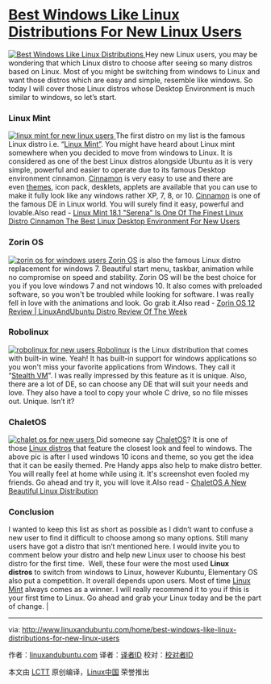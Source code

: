 # [Best Windows Like Linux Distributions For New Linux Users][12]


[
 ![Best Windows Like Linux Distributions](http://www.linuxandubuntu.com/uploads/2/1/1/5/21152474/best-windows-like-linux-distributions_1_orig.jpg) 
][5]Hey new Linux users, you may be wondering that which Linux distro to choose after seeing so many distros based on Linux. Most of you might be switching from windows to Linux and want those distros which are easy and simple, resemble like windows. So today I will cover those Linux distros whose Desktop Environment is much similar to windows, so let’s start.

### Linux Mint

[
 ![linux mint for new linux users](http://www.linuxandubuntu.com/uploads/2/1/1/5/21152474/published/linux-mint-for-new-linux-users.jpg?1487173522) 
][6]The first distro on my list is the famous Linux distro i.e. “[Linux Mint”][14]. You might have heard about Linux mint somewhere when you decided to move from windows to Linux. It is considered as one of the best Linux distros alongside Ubuntu as it is very simple, powerful and easier to operate due to its famous Desktop environment cinnamon. [Cinnamon][15] is very easy to use and there are even [themes][16], icon pack, desklets, applets are available that you can use to make it fully look like any windows rather XP, 7, 8, or 10. [Cinnamon][17] is one of the famous DE in Linux world. You will surely find it easy, powerful and lovable.Also read -
[Linux Mint 18.1 "Serena" Is One Of The Finest Linux Distro
​][1][Cinnamon The Best Linux Desktop Environment For New Users][2]

### Zorin OS

[
 ![zorin os for windows users](http://www.linuxandubuntu.com/uploads/2/1/1/5/21152474/editor/zorin-os-for-windows-users.jpg?1487174149) 
][7][Zorin OS][18] is also the famous Linux distro replacement for windows 7\. Beautiful start menu, taskbar, animation while no compromise on speed and stability. Zorin OS will be the best choice for you if you love windows 7 and not windows 10\. It also comes with preloaded software, so you won't be troubled while looking for software. I was really fell in love with the animations and look. Go grab it.Also read - [Zorin OS 12 Review | LinuxAndUbuntu Distro Review Of The Week][3]

### Robolinux

[
 ![robolinux for new users](http://www.linuxandubuntu.com/uploads/2/1/1/5/21152474/editor/robolinux-for-new-users.jpg?1487174455) 
][8][Robolinux][9] is the Linux distribution that comes with built-in wine. Yeah! It has built-in support for windows applications so you won't miss your favorite applications from Windows. They call it “[Stealth VM][10]”. I was really impressed by this feature as it is unique. Also, there are a lot of DE, so can choose any DE that will suit your needs and love. They also have a tool to copy your whole C drive, so no file misses out. Unique. Isn’t it?

### ChaletOS

[
 ![chalet os for new users](http://www.linuxandubuntu.com/uploads/2/1/1/5/21152474/editor/chalet-os-for-new-users.jpg?1487174713) 
][11]Did someone say [ChaletOS][19]? It is one of those [Linux distros][20] that feature the closest look and feel to windows. The above pic is after I used windows 10 icons and theme, so you get the idea that it can be easily themed. Pre Handy apps also help to make distro better. You will really feel at home while using it. It's screenshot even fooled my friends. Go ahead and try it, you will love it.Also read - [ChaletOS A New Beautiful Linux Distribution][4]

### Conclusion

I wanted to keep this list as short as possible as I didn’t want to confuse a new user to find it difficult to choose among so many options. Still many users have got a distro that isn’t mentioned here. I would invite you to comment below your distro and help new Linux user to choose his best distro for the first time.
​
Well, these four were the most used **Linux distros** to switch from windows to Linux, however Kubuntu, Elementary OS also put a competition. It overall depends upon users. Most of time [Linux Mint][21] always comes as a winner. I will really recommend it to you if this is your first time to Linux. Go ahead and grab your Linux today and be the part of change. |

--------------------------------------------------------------------------------

via: http://www.linuxandubuntu.com/home/best-windows-like-linux-distributions-for-new-linux-users

作者：[linuxandubuntu.com][a]
译者：[译者ID](https://github.com/译者ID)
校对：[校对者ID](https://github.com/校对者ID)

本文由 [LCTT](https://github.com/LCTT/TranslateProject) 原创编译，[Linux中国](https://linux.cn/) 荣誉推出

[a]:http://www.linuxandubuntu.com/home/best-windows-like-linux-distributions-for-new-linux-users
[1]:http://www.linuxandubuntu.com/home/linux-mint-181-sarah-one-of-the-finest-linux-distro-ever
[2]:http://www.linuxandubuntu.com/home/cinnamon-desktop-the-best-desktop-environment-for-new-linux-user
[3]:http://www.linuxandubuntu.com/home/zorin-os-12-review-linuxandubuntu-distro-review-of-the-week
[4]:http://www.linuxandubuntu.com/home/chaletos-new-beautiful-linux-distribution-based-on-xubuntu-and-a-clone-of-windows
[5]:http://www.linuxandubuntu.com/home/best-windows-like-linux-distributions-for-new-linux-users
[6]:http://www.linuxandubuntu.com/uploads/2/1/1/5/21152474/linux-mint-for-new-linux-users_orig.jpg
[7]:http://www.linuxandubuntu.com/uploads/2/1/1/5/21152474/zorin-os-for-windows-users_orig.jpg
[8]:http://www.linuxandubuntu.com/uploads/2/1/1/5/21152474/robolinux-for-new-users_orig.jpg
[9]:https://www.robolinux.org/
[10]:https://www.robolinux.org/stealth-vm-info/
[11]:http://www.linuxandubuntu.com/uploads/2/1/1/5/21152474/chalet-os-for-new-users_orig.jpg
[12]:http://www.linuxandubuntu.com/home/best-windows-like-linux-distributions-for-new-linux-users
[13]:http://www.linuxandubuntu.com/home/best-windows-like-linux-distributions-for-new-linux-users#comments
[14]:http://www.linuxandubuntu.com/home/linux-mint-181-sarah-one-of-the-finest-linux-distro-ever
[15]:http://www.developer.linuxmint.com/
[16]:http://www.linuxandubuntu.com/linux-themes/mintilicious-cinnamon-theme-install-in-linux-mint
[17]:http://www.linuxandubuntu.com/linux-apps-releases/cinnamon-2610
[18]:https://zorinos.com/
[19]:https://sites.google.com/site/chaletoslinux/home
[20]:http://www.linuxandubuntu.com/home/how-to-create-a-linux-distro
[21]:http://www.linuxandubuntu.com/home/linux-mint-18-sarah-review

